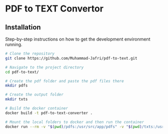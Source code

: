# PDF to TEXT Convertor


## Installation

Step-by-step instructions on how to get the development environment running.

```bash
# Clone the repository
git clone https://github.com/Muhammad-Jafri/pdf-to-text.git

# Navigate to the project directory
cd pdf-to-text/

# Create the pdf folder and paste the pdf files there
mkdir pdfs

# Create the output folder
mkdir txts

# Build the docker container
docker build -t pdf-to-text-converter .

# Mount the local folders to docker and then run the container
docker run --rm -v "$(pwd)/pdfs:/usr/src/app/pdfs" -v "$(pwd)/txts:/usr/src/app/txts" pdf-to-text-converter
